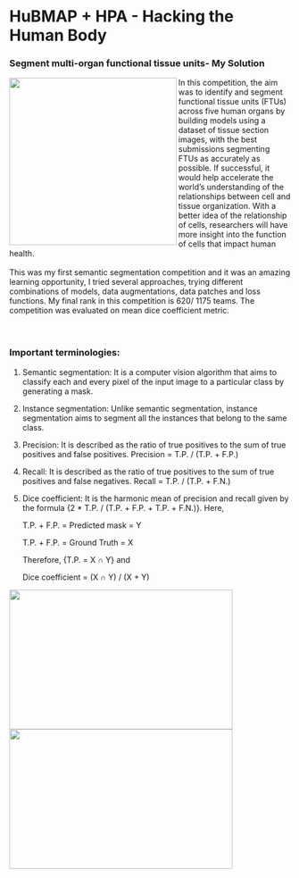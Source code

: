 # HuBMAP + HPA - Hacking the Human Body
### Segment multi-organ functional tissue units- My Solution
<img src = "https://user-images.githubusercontent.com/51321172/195871522-cea7bd96-ef9c-4ec0-ae04-5df791f417ac.png" height="300" width="300" align="left">
In this competition, the aim was to identify and segment functional tissue units (FTUs) across five human organs by building models using a dataset of tissue section images, with the best submissions segmenting FTUs as accurately as possible. If successful, it would help accelerate the world’s understanding of the relationships between cell and tissue organization. With a better idea of the relationship of cells, researchers will have more insight into the function of cells that impact human health.<br /><br />
This was my first semantic segmentation competition and it was an amazing learning opportunity, I tried several approaches, trying different combinations of models, data augmentations, data patches and loss functions. My final rank in this competition is 620/ 1175 teams. The competition was evaluated on mean dice coefficient metric. <br /><br /><br />

### Important terminologies:
1) Semantic segmentation: It is a computer vision algorithm that aims to classify each and every pixel of the input image to a particular class by generating a mask.
2) Instance segmentation: Unlike semantic segmentation, instance segmentation aims to segment all the instances that belong to the same class. 
3) Precision: It is described as the ratio of true positives to the sum of true positives and false positives. Precision = T.P. / (T.P. + F.P.)
4) Recall: It is described as the ratio of true positives to the sum of true positives and false negatives. Recall = T.P. / (T.P. + F.N.)
5) Dice coefficient: It is the harmonic mean of precision and recall given by the formula {2 * T.P. / (T.P. + F.P. + T.P. + F.N.)}. Here,

   T.P. + F.P. = Predicted mask = Y
   
   T.P. + F.P. = Ground Truth = X
   
   Therefore, {T.P. = X ∩ Y} and 
   
   Dice coefficient = (X ∩ Y) / (X + Y)
   
<img src="https://user-images.githubusercontent.com/51321172/195859655-7dcd30da-827e-4abd-bf8b-51bb762703ca.png" height="250" width="400" align = "left">
<img src="https://user-images.githubusercontent.com/51321172/195866069-a5c3ccc3-0092-4485-95ce-ed598f1c7c9c.png" height="250" width="400">
